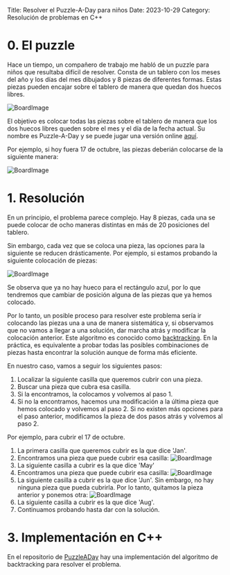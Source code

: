 Title: Resolver el Puzzle-A-Day para niños
Date: 2023-10-29
Category: Resolución de problemas en C++


# 0. El puzzle

Hace un tiempo, un compañero de trabajo me habló de un puzzle para niños que resultaba difícil de resolver. 
Consta de un tablero con los meses del año y los días del mes dibujados y 8 piezas de diferentes formas. 
Estas piezas pueden encajar sobre el tablero de manera que quedan dos huecos libres.

![BoardImage](../images/PuzzleADay_BoardWithPieces.png)

El objetivo es colocar todas las piezas sobre el tablero de manera que los dos huecos libres queden sobre el mes y el día de la fecha actual.
Su nombre es Puzzle-A-Day y se puede jugar una versión online [aquí](https://mathigon.org/polypad/A62G5zIdDPthg).

Por ejemplo, si hoy fuera 17 de octubre, las piezas deberián colocarse de la siguiente manera:

![BoardImage](../images/PuzzleADay_Oct17.png)


# 1. Resolución

En un principio, el problema parece complejo. 
Hay 8 piezas, cada una se puede colocar de ocho maneras distintas en más de 20 posiciones del tablero.

Sin embargo, cada vez que se coloca una pieza, las opciones para la siguiente se reducen drásticamente.
Por ejemplo, si estamos probando la siguiente colocación de piezas:

![BoardImage](../images/PuzzleADay_WrongPos.png)

Se observa que ya no hay hueco para el rectángulo azul, por lo que tendremos que cambiar de posición alguna de las piezas que ya hemos colocado.

Por lo tanto, un posible proceso para resolver este problema sería ir colocando las piezas una a una de manera sistemática y, 
si observamos que no vamos a llegar a una solución, dar marcha atrás y modificar la colocación anterior.
Este algoritmo es conocido como [backtracking](https://en.wikipedia.org/wiki/Backtracking).
En la práctica, es equivalente a probar todas las posibles combinaciones de piezas hasta encontrar la solución aunque de forma más eficiente.

En nuestro caso, vamos a seguir los siguientes pasos:

1. Localizar la siguiente casilla que queremos cubrir con una pieza.
2. Buscar una pieza que cubra esa casilla.
3. Si la encontramos, la colocamos y volvemos al paso 1.
4. Si no la encontramos, hacemos una modificación a la última pieza que hemos colocado y volvemos al paso 2.
   Si no existen más opciones para el paso anterior, modificamos la pieza de dos pasos atrás y volvemos al paso 2.

Por ejemplo, para cubrir el 17 de octubre.

1. La primera casilla que queremos cubrir es la que dice 'Jan'.
2. Encontramos una pieza que puede cubrir esa casilla:
   ![BoardImage](../images/PuzzleADay_Jan.png)
3. La siguiente casilla a cubrir es la que dice 'May'
4. Encontramos una pieza que puede cubrir esa casilla:
   ![BoardImage](../images/PuzzleADay_JanMay.png)
5. La siguiente casilla a cubrir es la que dice 'Jun'. 
   Sin embargo, no hay ninguna pieza que pueda cubrirla.
   Por lo tanto, quitamos la pieza anterior y ponemos otra:
   ![BoardImage](../images/PuzzleADay_JanMay2.png)
6. La siguiente casilla a cubrir es la que dice 'Aug'.
7. Continuamos probando hasta dar con la solución.


# 3. Implementación en C++

En el repositorio de [PuzzleADay](https://github.com/jcallejap/PuzzleADaySolver) hay una implementación del algoritmo de backtracking para resolver el problema.
